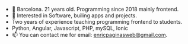 - 👋 Barcelona. 21 years old. Programming since 2018 mainly frontend.
- 👀  Interested in Software, builing apps and projects.
- Two years of experience teaching programming frontend to students.
- Python, Angular, Javascript, PHP, mySQL, Ionic
- 📫 You can contact me for email: enricpaginasweb@gmail.com. 

